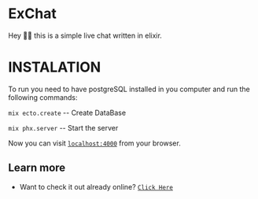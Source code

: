# ExChat
Hey 👋👋 this is a simple live chat written in elixir.

# INSTALATION

To run you need to have postgreSQL installed in you computer and run the following commands:

`mix ecto.create` -- Create DataBase

`mix phx.server` -- Start the server

Now you can visit [`localhost:4000`](http://localhost:4000) from your browser.

## Learn more

* Want to check it out already online? [`Click Here`](https://synter.dev.br/exchat)
